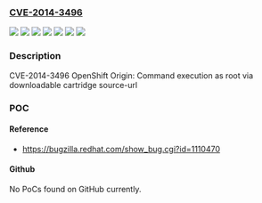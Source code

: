 ### [CVE-2014-3496](https://cve.mitre.org/cgi-bin/cvename.cgi?name=CVE-2014-3496)
![](https://img.shields.io/static/v1?label=Product&message=RHEL%206%20Version%20of%20OpenShift%20Enterprise%201.2&color=blue)
![](https://img.shields.io/static/v1?label=Product&message=Red%20Hat%20OpenShift%20Enterprise%202.0&color=blue)
![](https://img.shields.io/static/v1?label=Product&message=Red%20Hat%20OpenShift%20Enterprise%202.1&color=blue)
![](https://img.shields.io/static/v1?label=Version&message=!%200%3A0.8.1.2-1.el6op%20&color=brighgreen)
![](https://img.shields.io/static/v1?label=Version&message=!%200%3A1.17.5.17-1.el6op%20&color=brighgreen)
![](https://img.shields.io/static/v1?label=Version&message=!%200%3A1.9.14.8-1.el6op%20&color=brighgreen)
![](https://img.shields.io/static/v1?label=Vulnerability&message=Improper%20Neutralization%20of%20Special%20Elements%20used%20in%20an%20OS%20Command%20('OS%20Command%20Injection')&color=brighgreen)

### Description

CVE-2014-3496 OpenShift Origin: Command execution as root via downloadable cartridge source-url

### POC

#### Reference
- https://bugzilla.redhat.com/show_bug.cgi?id=1110470

#### Github
No PoCs found on GitHub currently.

